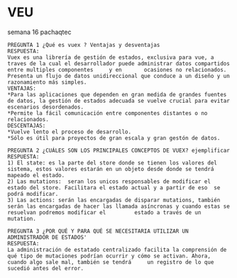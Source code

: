 # VEU
semana 16 pachaqtec

    PREGUNTA 1 ¿Qué es vuex ? Ventajas y desventajas
    RESPUESTA: 
    Vuex es una librería de gestión de estados, exclusiva para vue, a traves de la cual el desarrollador puede administrar datos compartidos entre multiples componentes     y en       ocasiones no relacionados. Presenta un flujo de datos unidireccional que conduce a un diseño y un razonamiento más simples.
    VENTAJAS:
    *Para las aplicaciones que dependen en gran medida de grandes fuentes de datos, la gestión de estados adecuada se vuelve crucial para evitar escenarios desordenados.
    *Permite la fácil comunicación entre componentes distantes o no relacionados.
    DESCENTAJAS:
    *Vuelve lento el proceso de desarrollo.
    *Sólo es útil para proyectos de gran escala y gran gestón de datos. 
    
    PREGUNTA 2 ¿CUÁLES SON LOS PRINCIPALES CONCEPTOS DE VUEX? ejemplificar
    RESPUESTA:
    1) El state: es la parte del store donde se tienen los valores del sistema, estos valores estarán en un objeto desde donde se tendrá mapeado el estado.
    2) Las mutations:  seran los unicos responsables de modificar el estado del store. Facilitara el estado actual y a partir de eso  se podrá modificar.
    3) Las actions: serán las encargadas de disparar mutations, también serán las encargadas de hacer las llamada asíncronas y cuando estas se resuelvan podremos modificar el         estado a través de un mutation.
    
    PREGUNTA 3 ¿POR QUÉ Y PARA QUÉ SE NECESITARIA UTILIZAR UN ADMINISTRADOR DE ESTADOS'
    RESPUESTA: 
    La administración de estatado centralizado facilita la comprensión de qué tipo de mutaciones podrían ocurrir y cómo se activan. Ahora, cuando algo sale mal, también se tendrá     un registro de lo que sucedió antes del error.
    
    
